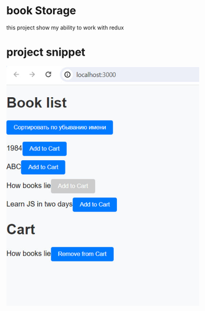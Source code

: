 # book Storage
this project show my ability to work with redux
# project snippet
![Preview](preview.jpg)